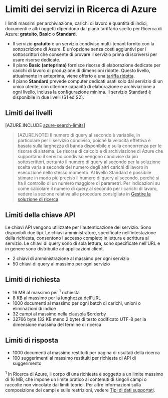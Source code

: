 <properties
	pageTitle="Limiti dei servizi in Ricerca di Azure | Microsoft Azure | Servizio di ricerca cloud ospitato"
	description="Limiti del servizio usati per la pianificazione della capacità e limiti massimi per richieste e risposte in Ricerca di Azure."
	services="search"
	documentationCenter=""
	authors="HeidiSteen"
	manager="mblythe"
	editor=""
    tags="azure-portal"/>

<tags
	ms.service="search"
	ms.devlang="NA"
	ms.workload="search"
	ms.topic="article"
	ms.tgt_pltfrm="na"
	ms.date="02/28/2016"
	ms.author="heidist"/>

# Limiti dei servizi in Ricerca di Azure

I limiti massimi per archiviazione, carichi di lavoro e quantità di indici, documenti e altri oggetti dipendono dal piano tariffario scelto per Ricerca di Azure: **gratuito**, **Basic** o **Standard**.

- Il servizio **gratuito** è un servizio condiviso multi-tenant fornito con la sottoscrizione di Azure. È un'opzione senza costi aggiuntivi per i sottoscrittori che consente di provare il servizio prima di iscriversi per usare risorse dedicate. 
- Il piano **Basic (anteprima)** fornisce risorse di elaborazione dedicate per carichi di lavoro di produzione di dimensioni ridotte. Questo livello, attualmente in anteprima, viene offerto a una [tariffa ridotta](https://azure.microsoft.com/pricing/details/search/).
- Il piano **Standard** prevede computer dedicati usati solo dal servizio di un unico utente, con ulteriore capacità di elaborazione e archiviazione a ogni livello, inclusa la configurazione minima. Il servizio Standard è disponibile in due livelli (S1 ed S2). 

## Limiti dei livelli

[AZURE.INCLUDE [azure-search-limits](../../includes/azure-search-limits-all.md)]

> [AZURE.NOTE] Il numero di query al secondo è variabile, in particolare per il servizio condiviso, poiché la velocità effettiva è basata sulla larghezza di banda disponibile e sulla concorrenza per le risorse di sistema. Le risorse di calcolo e di archiviazione di Azure che supportano il servizio condiviso vengono condivise da più sottoscrittori, pertanto il numero di query al secondo per la soluzione scelta varia a seconda del numero degli altri carichi di lavoro in esecuzione nello stesso momento. Al livello Standard è possibile stimare in modo più preciso il numero di query al secondo, perché si ha il controllo di un numero maggiore di parametri. Per indicazioni su come calcolare il numero di query al secondo per i carichi di lavoro, vedere la sezione relativa alle procedure consigliate in [Gestire la soluzione di ricerca](search-manage.md).

## Limiti della chiave API

Le chiavi API vengono utilizzate per l'autenticazione del servizio. Sono disponibili due tipi. Le chiavi amministratore, specificate nell'intestazione della richiesta, consentono l'accesso completo in lettura e scrittura al servizio. Le chiavi di query sono di sola lettura, sono specificate nell'URL e in genere sono distribuite ad applicazioni client.

- 2 chiavi di amministrazione al massimo per ogni servizio
- 50 chiavi di query al massimo per ogni servizio

## Limiti di richiesta

- 16 MB al massimo per <sup>1</sup> richiesta
- 8 KB al massimo per la lunghezza dell'URL
- 1000 documenti al massimo per ogni batch di carichi, unioni o eliminazioni di indice
- 32 campi al massimo nella clausola $orderby
- 32766 byte (32 KB meno 2 byte) di testo codificato UTF-8 per la dimensione massima del termine di ricerca

## Limiti di risposta

- 1000 documenti al massimo restituiti per pagina di risultati della ricerca
- 100 suggerimenti al massimo restituiti per richiesta di API di suggerimento

<sup>1</sup> In Ricerca di Azure, il corpo di una richiesta è soggetto a un limite massimo di 16 MB, che impone un limite pratico ai contenuti di singoli campi o raccolte non vincolate dai limiti teorici. Per altre informazioni sulla composizione dei campi e sulle restrizioni, vedere [Tipi di dati supportati](https://msdn.microsoft.com/library/azure/dn798938.aspx).

<!---HONumber=AcomDC_0302_2016-->